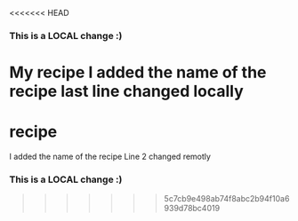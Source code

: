 <<<<<<< HEAD
### This is a LOCAL change :)
My recipe
I added the name of the recipe
last line changed locally
=======
# recipe
I added the name of the recipe
Line 2 changed remotly
### This is a LOCAL change :)
>>>>>>> 5c7cb9e498ab74f8abc2b94f10a6939d78bc4019
